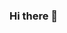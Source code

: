 ### Hi there 👋

<!--
**karthimuthu11/Karthimuthu11** is a ✨ _special_ ✨ repository because its `README.md` (this file) appears on your GitHub profile.

Here are some ideas to get you started:

- 🔭 I’m currently working on ...to restart my carreer as dot net developer
- 🌱 I’m currently learning ...Web development using dot net
- 👯 I’m looking to collaborate on ...
- 🤔 I’m looking for help with ...who can help me for learning 
- 💬 Ask me about ...
- 📫 How to reach me: ...karthigamuthu11@gmail.com
- 😄 Pronouns: ...
- ⚡ Fun fact: ...
-->
